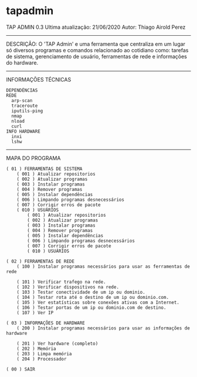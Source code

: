 # tapadmin

TAP ADMIN 0.3
Ultima atualização: 21/06/2020
Autor: Thiago Airold Perez

--------------------------------------------------------------------------------------------------------

DESCRIÇÂO: O 'TAP Admin' e uma ferramenta que centraliza em um lugar só diversos programas e comandos 
relacionado ao cotidiano como: tarefas de sistema, gerenciamento de usuário, ferramentas de rede e 
informações do hardware.

--------------------------------------------------------------------------------------------------------
INFORMAÇÕES TÉCNICAS

	DEPENDÊNCIAS
	REDE
	  arp-scan 
	  traceroute 
	  iputils-ping 
	  nmap 
	  nload
	  curl
	INFO HARDWARE
	  inxi
	  lshw
--------------------------------------------------------------------------------------------------------
    
MAPA DO PROGRAMA

	( 01 ) FERRAMENTAS DE SISTEMA
		( 001 ) Atualizar repositorios
		( 002 ) Atualizar programas
		( 003 ) Instalar programas
		( 004 ) Remover programas
		( 005 ) Instalar dependências
		( 006 ) Limpando programas desnecessários
		( 007 ) Corrigir erros de pacote
		( 010 ) USUÁRIOS
			( 001 ) Atualizar repositorios
			( 002 ) Atualizar programas
			( 003 ) Instalar programas
			( 004 ) Remover programas
			( 005 ) Instalar dependências
			( 006 ) Limpando programas desnecessários
			( 007 ) Corrigir erros de pacote
			( 010 ) USUÁRIOS			
			
	( 02 ) FERRAMENTAS DE REDE
		( 100 ) Instalar programas necessários para usar as ferramentas de rede

		( 101 ) Verificar trafego na rede.
		( 102 ) Verificar dispositivos na rede.
		( 103 ) Testar conectividade de um ip ou dominio.
		( 104 ) Testar rota até o destino de um ip ou dominio.com.
		( 105 ) Ver estatísticas sobre conexões ativas com a Internet.
		( 106 ) Testar portas de um ip ou dominio.com de destino.
		( 107 ) Ver IP	
		
	( 03 ) INFORMAÇÕES DE HARDWARE
		( 200 ) Instalar programas necessários para usar as informações de hardware

		( 201 ) Ver hardware (completo)
		( 202 ) Memória
		( 203 ) Limpa memória
		( 204 ) Processador
		
	( 00 ) SAIR
